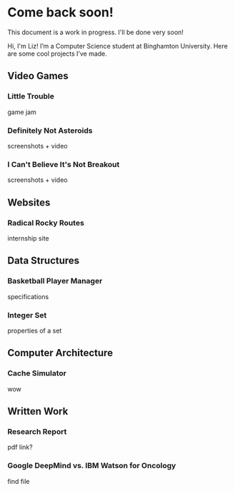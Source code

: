 # Come back soon!
This document is a work in progress. I'll be done very soon!

Hi, I'm Liz!
I’m a Computer Science student at Binghamton University. Here are some cool projects I’ve made.

## Video Games
### Little Trouble
game jam

### Definitely Not Asteroids
screenshots + video

### I Can't Believe It's Not Breakout
screenshots + video

## Websites
### Radical Rocky Routes
internship site

## Data Structures
### Basketball Player Manager
specifications

### Integer Set
properties of a set

## Computer Architecture
### Cache Simulator
wow

## Written Work
### Research Report
pdf link?

### Google DeepMind vs. IBM Watson for Oncology
find file
